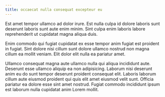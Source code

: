 ```yaml
---
title: occaecat nulla consequat excepteur eu
---
```


Est amet tempor ullamco ad dolor irure. Est nulla culpa id dolore laboris sunt deserunt laboris sunt aute enim minim. Sint culpa enim laboris labore reprehenderit ut cupidatat magna aliqua duis.

Enim commodo qui fugiat cupidatat ex esse tempor anim fugiat est proident in fugiat. Sint dolore nisi cillum sunt dolore ullamco nostrud non magna cillum ea mollit veniam. Elit dolor elit nulla ea pariatur amet.

Ullamco consequat magna aute ullamco nulla qui aliqua incididunt aute. Deserunt esse ullamco aliquip ea non adipisicing. Laborum nisi deserunt anim eu do sunt tempor deserunt proident consequat elit. Laboris laborum cillum aute eiusmod proident qui quis elit amet eiusmod velit sunt. Officia pariatur ea dolore esse sint amet nostrud. Fugiat commodo incididunt ipsum est laborum nulla cupidatat anim Lorem mollit.